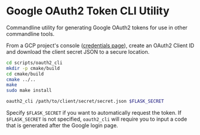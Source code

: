 # Google OAuth2 Token CLI Utility
Commandline utility for generating Google OAuth2 tokens for use in other
commandline tools.

From a GCP project's console ([credentials page](https://console.cloud.google.com/apis/credentials)),
create an OAuth2 Client ID and download the client secret JSON to a secure location.

```bash
cd scripts/oauth2_cli
mkdir -p cmake/build
cd cmake/build
cmake ../..
make
sudo make install

oauth2_cli /path/to/client/secret/secret.json $FLASK_SECRET
```

Specify `$FLASK_SECRET` if you want to automatically request the token. If
`$FLASK_SECRET` is not specified, `oauth2_cli` will require you to input a code
that is generated after the Google login page.
